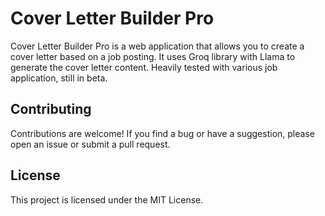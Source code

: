 # Cover Letter Builder Pro

Cover Letter Builder Pro is a web application that allows you to create a cover letter based on a job posting. It uses
Groq library with Llama to generate the cover letter content. Heavily tested with various job
application, still in beta.

## Contributing

Contributions are welcome! If you find a bug or have a suggestion, please open an issue or submit a pull request.

## License

This project is licensed under the MIT License.
